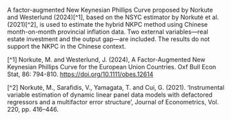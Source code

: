 A factor-augmented New Keynesian Phillips Curve proposed by Norkute and Westerlund (2024)[^1], based on the NSYC estimator by Norkutė et al. (2021)[^2], is used to estimate the hybrid NKPC method using Chinese month-on-month provincial inflation data. Two external variables—real estate investment and the output gap—are included. The results do not support the NKPC in the Chinese context.

[^1] Norkute, M. and Westerlund, J. (2024), A Factor-Augmented New Keynesian Phillips Curve for the European Union Countries. Oxf Bull Econ Stat, 86: 794-810. https://doi.org/10.1111/obes.12614

[^2] Norkutė, M., Sarafidis, V., Yamagata, T. and Cui, G. (2021). ‘Instrumental variable estimation of dynamic linear panel data models with defactored regressors and a multifactor error structure’, Journal of Econometrics, Vol. 220, pp. 416–446.

